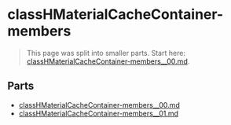 # classHMaterialCacheContainer-members

> This page was split into smaller parts. Start here: [classHMaterialCacheContainer-members__00.md](classHMaterialCacheContainer-members__00.md).

## Parts

- [classHMaterialCacheContainer-members__00.md](classHMaterialCacheContainer-members__00.md)
- [classHMaterialCacheContainer-members__01.md](classHMaterialCacheContainer-members__01.md)
